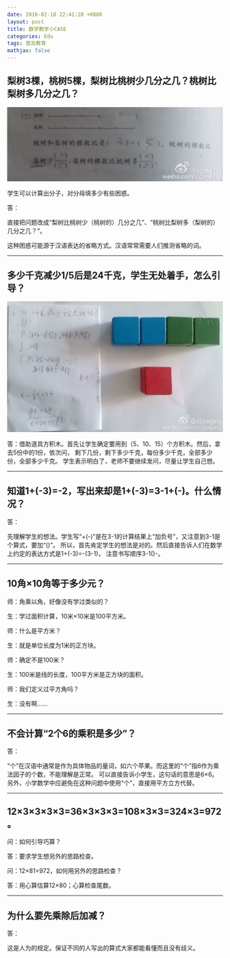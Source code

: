 ```yaml
---
date: 2016-02-18 22:41:28 +0800
layout: post
title: 数学教学小CASE
categories: Edu
tags: 普及教育
mathjax: false
---
```


## 梨树3棵，桃树5棵，梨树比桃树少几分之几？桃树比梨树多几分之几？

![](/album/2016-02-18-case-1.jpg)

学生可以计算出分子，对分母填多少有些困惑。

答：

直接把问题改成“梨树比桃树少（桃树的）几分之几”、“桃树比梨树多（梨树的）几分之几？”。

这种困惑可能源于汉语表达的省略方式。汉语常常需要人们推测省略的词。

---

## 多少千克减少1/5后是24千克，学生无处着手，怎么引导？

![](/album/2016-02-18-case-2.jpg)

答：借助道具方积木。首先让学生确定要用到（5、10、15）个方积木。然后，拿去5份中的1份，依次问，
剩下几份，剩下多少千克，每份多少千克，全部多少份，全部多少千克。
学生表示明白了，老师不要继续发问，尽量让学生自己想。

---

## 知道1+(-3)=-2，写出来却是1+(-3)=3-1+(-)。什么情况？

答：

先理解学生的想法。学生写“+(-)”是在3-1的计算结果上“加负号”，又注意到3-1是个算式，要加“()”。
所以，首先肯定学生的想法是对的。然后直接告诉人们在数学上约定的表达方式是1+(-3)=-(3-1)，
注意书写顺序3-1()-。

---

## 10角×10角等于多少元？

师：角乘以角，好像没有学过类似的？

生：学过面积计算，10米×10米是100平方米。

师：什么是平方米？

生：就是单位长度为1米的正方块。

师：确定不是100米？

生：100米是线的长度，100平方米是正方块的面积。

师：我们定义过平方角吗？

生：没有啊……

---

## 不会计算“2个6的乘积是多少”？

答：

“个”在汉语中通常是作为具体物品的量词，如六个苹果。而这里的“个”指6作为乘法因子的个数，不能理解是正常。
可以直接告诉小学生，这句话的意思是6×6。另外，小学数学中应避免在这种问题中使用“个”，直接用平方立方代替。

---

## 12×3×3×3×3=36×3×3×3=108×3×3=324×3=972。

问：如何引导巧算？

答：要求学生想另外的思路检查。

问：12×81=972，如何用另外的思路检查？

答：用心算估算12×80；心算检查尾数。

---

## 为什么要先乘除后加减？

答：

这是人为的规定。保证不同的人写出的算式大家都能看懂而且没有歧义。


